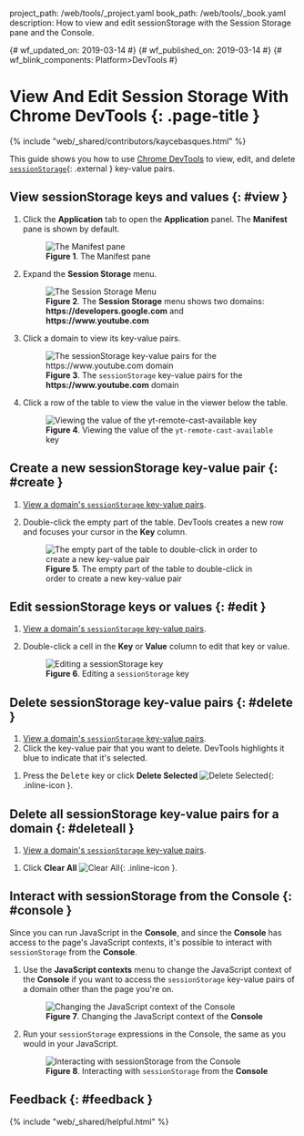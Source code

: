 project_path: /web/tools/_project.yaml
book_path: /web/tools/_book.yaml
description: How to view and edit sessionStorage with the Session Storage pane and the Console.

{# wf_updated_on: 2019-03-14 #}
{# wf_published_on: 2019-03-14 #}
{# wf_blink_components: Platform>DevTools #}

# View And Edit Session Storage With Chrome DevTools {: .page-title }

{% include "web/_shared/contributors/kaycebasques.html" %}

[MDN]: https://developer.mozilla.org/en-US/docs/Web/API/Window/sessionStorage

This guide shows you how to use [Chrome DevTools](/web/tools/chrome-devtools/) to view, edit,
and delete [`sessionStorage`][MDN]{: .external } key-value pairs.

## View sessionStorage keys and values {: #view }

1. Click the **Application** tab to open the **Application** panel. The **Manifest** pane
   is shown by default.

     <figure>
       <img src="/web/tools/chrome-devtools/storage/imgs/manifest.png"
            alt="The Manifest pane"/>
       <figcaption>
         <b>Figure 1</b>. The Manifest pane
       </figcaption>
     </figure>

1. Expand the **Session Storage** menu.

     <figure>
       <img src="/web/tools/chrome-devtools/storage/imgs/sessionstoragemenu.png"
            alt="The Session Storage Menu"/>
       <figcaption>
         <b>Figure 2</b>. The <b>Session Storage</b> menu shows two domains:
         <b>https://developers.google.com</b> and <b>https://www.youtube.com</b>
       </figcaption>
     </figure>

1. Click a domain to view its key-value pairs.

     <figure>
       <img src="/web/tools/chrome-devtools/storage/imgs/sessionstorage.png"
            alt="The sessionStorage key-value pairs for the https://www.youtube.com domain"/>
       <figcaption>
         <b>Figure 3</b>. The <code>sessionStorage</code> key-value pairs for the
         <b>https://www.youtube.com</b> domain
       </figcaption>
     </figure>

1. Click a row of the table to view the value in the viewer below the table.

     <figure>
       <img src="/web/tools/chrome-devtools/storage/imgs/sessionstorageviewer.png"
            alt="Viewing the value of the yt-remote-cast-available key"/>
       <figcaption>
         <b>Figure 4</b>. Viewing the value of the <code>yt-remote-cast-available</code> key
       </figcaption>
     </figure>

## Create a new sessionStorage key-value pair {: #create }

1. [View a domain's `sessionStorage` key-value pairs](#view).
1. Double-click the empty part of the table. DevTools creates a new row and focuses your
   cursor in the **Key** column.

     <figure>
       <img src="/web/tools/chrome-devtools/storage/imgs/sessionstoragecreate.png"
            alt="The empty part of the table to double-click in order to create a new
                 key-value pair"/>
       <figcaption>
         <b>Figure 5</b>. The empty part of the table to double-click in order to create a new
         key-value pair
       </figcaption>
     </figure>

## Edit sessionStorage keys or values {: #edit }

1. [View a domain's `sessionStorage` key-value pairs](#view).
1. Double-click a cell in the **Key** or **Value** column to edit that key or value.

     <figure>
       <img src="/web/tools/chrome-devtools/storage/imgs/sessionstorageedit.png"
            alt="Editing a sessionStorage key"/>
       <figcaption>
         <b>Figure 6</b>. Editing a <code>sessionStorage</code> key
       </figcaption>
     </figure>

## Delete sessionStorage key-value pairs {: #delete }

1. [View a domain's `sessionStorage` key-value pairs](#view).
1. Click the key-value pair that you want to delete. DevTools highlights it blue to indicate
   that it's selected.

[delete]: /web/tools/chrome-devtools/images/shared/delete.png

1. Press the <kbd>Delete</kbd> key or click **Delete Selected**
   ![Delete Selected][delete]{: .inline-icon }.

## Delete all sessionStorage key-value pairs for a domain {: #deleteall }

1. [View a domain's `sessionStorage` key-value pairs](#view).

[clear]: /web/tools/chrome-devtools/images/shared/clear.png

1. Click **Clear All** ![Clear All][clear]{: .inline-icon }.

## Interact with sessionStorage from the Console {: #console }

Since you can run JavaScript in the **Console**, and since the **Console** has access to the
page's JavaScript contexts, it's possible to interact with `sessionStorage` from the **Console**.

1. Use the **JavaScript contexts** menu to change the JavaScript context of the **Console** if
   you want to access the `sessionStorage` key-value pairs of a domain other than the page
   you're on.

     <figure>
       <img src="/web/tools/chrome-devtools/storage/imgs/jscontext.png"
            alt="Changing the JavaScript context of the Console"/>
       <figcaption>
         <b>Figure 7</b>. Changing the JavaScript context of the <b>Console</b>
       </figcaption>
     </figure>

1. Run your `sessionStorage` expressions in the Console, the same as you would in your
   JavaScript.

     <figure>
       <img src="/web/tools/chrome-devtools/storage/imgs/sessionstorageconsole.png"
            alt="Interacting with sessionStorage from the Console"/>
       <figcaption>
         <b>Figure 8</b>. Interacting with <code>sessionStorage</code> from the <b>Console</b>
       </figcaption>
     </figure>

## Feedback {: #feedback }

{% include "web/_shared/helpful.html" %}
